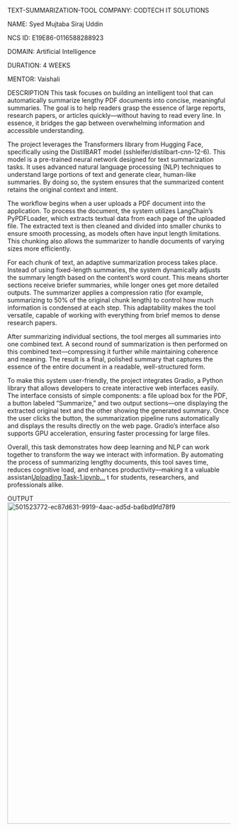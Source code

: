 TEXT-SUMMARIZATION-TOOL
COMPANY: CODTECH IT SOLUTIONS

NAME: Syed Mujtaba Siraj Uddin

NCS ID: E19E86-0116588288923

DOMAIN: Artificial Intelligence

DURATION: 4 WEEKS

MENTOR: Vaishali

DESCRIPTION
This task focuses on building an intelligent tool that can automatically summarize lengthy PDF documents into concise, meaningful summaries. The goal is to help readers grasp the essence of large reports, research papers, or articles quickly—without having to read every line. In essence, it bridges the gap between overwhelming information and accessible understanding.

The project leverages the Transformers library from Hugging Face, specifically using the DistilBART model (sshleifer/distilbart-cnn-12-6). This model is a pre-trained neural network designed for text summarization tasks. It uses advanced natural language processing (NLP) techniques to understand large portions of text and generate clear, human-like summaries. By doing so, the system ensures that the summarized content retains the original context and intent.

The workflow begins when a user uploads a PDF document into the application. To process the document, the system utilizes LangChain’s PyPDFLoader, which extracts textual data from each page of the uploaded file. The extracted text is then cleaned and divided into smaller chunks to ensure smooth processing, as models often have input length limitations. This chunking also allows the summarizer to handle documents of varying sizes more efficiently.

For each chunk of text, an adaptive summarization process takes place. Instead of using fixed-length summaries, the system dynamically adjusts the summary length based on the content’s word count. This means shorter sections receive briefer summaries, while longer ones get more detailed outputs. The summarizer applies a compression ratio (for example, summarizing to 50% of the original chunk length) to control how much information is condensed at each step. This adaptability makes the tool versatile, capable of working with everything from brief memos to dense research papers.

After summarizing individual sections, the tool merges all summaries into one combined text. A second round of summarization is then performed on this combined text—compressing it further while maintaining coherence and meaning. The result is a final, polished summary that captures the essence of the entire document in a readable, well-structured form.

To make this system user-friendly, the project integrates Gradio, a Python library that allows developers to create interactive web interfaces easily. The interface consists of simple components: a file upload box for the PDF, a button labeled “Summarize,” and two output sections—one displaying the extracted original text and the other showing the generated summary. Once the user clicks the button, the summarization pipeline runs automatically and displays the results directly on the web page. Gradio’s interface also supports GPU acceleration, ensuring faster processing for large files.

Overall, this task demonstrates how deep learning and NLP can work together to transform the way we interact with information. By automating the process of summarizing lengthy documents, this tool saves time, reduces cognitive load, and enhances productivity—making it a valuable assistan[Uploading Task-1.ipynb…]()
t for students, researchers, and professionals alike.

OUTPUT
<img width="1280" height="724" alt="501523772-ec87d631-9919-4aac-ad5d-ba6bd9fd78f9" src="https://github.com/user-attachments/assets/68ec3541-3631-4750-bf9e-0fd3dfe1c9f4" />

